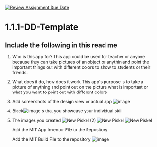 [![Review Assignment Due Date](https://classroom.github.com/assets/deadline-readme-button-22041afd0340ce965d47ae6ef1cefeee28c7c493a6346c4f15d667ab976d596c.svg)](https://classroom.github.com/a/bZsi-UTd)
# 1.1.1-DD-Template

## Include the following in this read me

1. Who is this app for?
This app could be used for teacher or anyone because they can take pictures of an object or anythin and point the important things out with different colors to show to students or their friends.  
1. What does it do, how does it work
This app's purpose is to take a picture of anything and point out on the picture what is important or what you want to point out with different colors
1. Add screenshots of the design view or actual app
![image](https://github.com/user-attachments/assets/be133198-c24d-458c-9a14-db16bc5d6dd1)


1. Block![image](https://github.com/user-attachments/assets/7a0d9ece-aa28-4314-a719-a93fdd94b742)
s that you showcase your individual skill


1. The images you created
![New Piskel (2)](https://github.com/user-attachments/assets/b4ea0737-cb13-43da-b7db-0dac7a580d35)
![New Piskel](https://github.com/user-attachments/assets/ef6815a2-90b7-443b-8e03-d80064bf145c)
![New Piskel](https://github.com/user-attachments/assets/c4436e93-9309-416f-9042-9e98ea8c4842)

   Add the MIT App Inventor File to the Repository

   Add the MIT Build File to the repository
   ![image](https://github.com/user-attachments/assets/be45fa0f-57c2-408c-97dc-2e61eebf5987)
